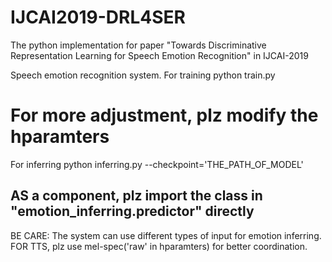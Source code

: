 # IJCAI2019-DRL4SER
The python implementation for paper "Towards Discriminative Representation Learning for Speech Emotion Recognition" in IJCAI-2019

Speech emotion recognition system.
For training
python train.py
# For more adjustment, plz modify the hparamters
For inferring
python inferring.py --checkpoint='THE_PATH_OF_MODEL'
## AS a component, plz import the class in "emotion_inferring.predictor" directly
BE CARE: The system can use different types of input for emotion inferring. FOR TTS, plz use mel-spec('raw' in hparamters) for better coordination.
